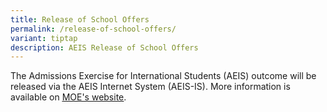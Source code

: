 ```yaml
---
title: Release of School Offers
permalink: /release-of-school-offers/
variant: tiptap
description: AEIS Release of School Offers
---
```

<p>The Admissions Exercise for International Students (AEIS) outcome will
be released via the AEIS Internet System (AEIS-IS). More information is
available on <a href="https://www.moe.gov.sg/international-students/aeis/offers" rel="noopener noreferrer nofollow" target="_blank"><u>MOE's website</u></a>.</p>